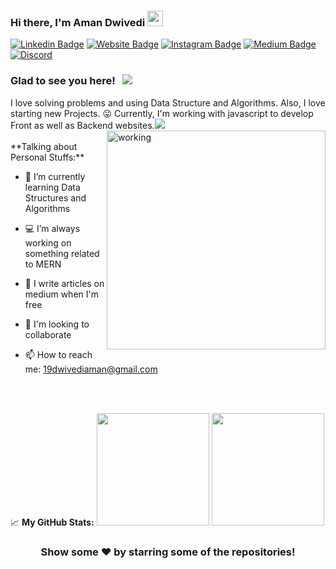### Hi there, I'm Aman Dwivedi <img src="https://media.giphy.com/media/hvRJCLFzcasrR4ia7z/giphy.gif" width="25px"> 


[![Linkedin Badge](https://img.shields.io/badge/-LinkedIn-0e76a8?style=flat-square&logo=Linkedin&logoColor=white)](https://www.linkedin.com/in/aman-dwivedi-b3b5841b0/)
[![Website Badge](https://img.shields.io/badge/Website-3b5998?style=flat-square&logo=google-chrome&logoColor=white)](https://born69confused.github.io/MY-Site/index.html)
[![Instagram Badge](https://img.shields.io/badge/-Instagram-e4405f?style=flat-square&logo=Instagram&logoColor=white)](https://www.instagram.com/born_69_confused/?hl=de)
[![Medium Badge](https://img.shields.io/badge/medium-%2312100E.svg?&style=for-square&logo=medium&logoColor=white)](https://medium.com/@_confused)
[![Discord](https://img.shields.io/discord/591914197219016707.svg?label=&logo=discord&logoColor=ffffff&color=7389D8&labelColor=6A7EC2)](https://discord.com/channels/@me)


### Glad to see you here! &nbsp; ![](https://visitor-badge.glitch.me/badge?page_id=born69confused.born69confused)


<div>
I love solving problems and using Data Structure and Algorithms.
Also, I love starting new Projects. 😛
Currently, I'm working with javascript to develop Front as well as Backend websites.<img src="https://img.icons8.com/color/48/000000/javascript.png"/>
  
</div>

<div>
<img align="right" alt="working" src="https://user-images.githubusercontent.com/57112545/111080199-5fa60f00-8523-11eb-85ea-5262e89445b0.jpg" width="350" height="350" />

<br>
**Talking about Personal Stuffs:**

- 🚀 I’m currently learning Data Structures and Algorithms

- 💻 I’m always working on something related to MERN

- 📝 I write articles on medium when I'm free

- 🤲 I'm looking to collaborate

- 📫 How to reach me: 19dwivediaman@gmail.com
</div>
<br>
<br>

📈 **My GitHub Stats:**
<img height="180em" src="https://github-readme-stats.vercel.app/api?username=born69confused&show_icons=true&hide_border=true&&count_private=true&include_all_commits=true" />
<img height="180em" src="https://github-readme-stats.vercel.app/api/top-langs/?username=born69confused&exclude_repo=KNN-Image-Classification&show_icons=true&hide_border=true&layout=compact&langs_count=8"/>

<div align="center">
  
### Show some ❤️ by starring some of the repositories!

</div>

